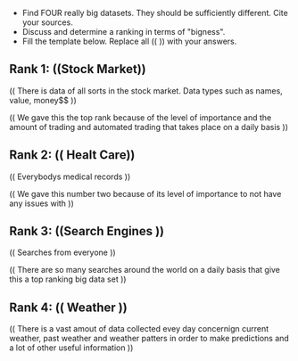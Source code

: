 
* Find FOUR really big datasets. They should be sufficiently different. Cite your sources.
* Discuss and determine a ranking in terms of "bigness".
* Fill the template below. Replace all (( )) with your answers.

## Rank 1: ((Stock Market))

(( There is data of all sorts in the stock market. Data types such as names, value, money$$ ))

(( We gave this the top rank because of the level of importance and the amount of trading and automated trading that takes place on a daily basis ))

## Rank 2: (( Healt Care))

(( Everybodys medical records ))

(( We gave this number two because of its level of importance to not have any issues with ))

## Rank 3: ((Search Engines ))

(( Searches from everyone ))

(( There are so many searches around the world on a daily basis that give this a top ranking big data set ))

## Rank 4: (( Weather ))

(( There is a vast amout of data collected evey day concernign current weather, past weather and weather patters in order to make predictions and a lot of other useful information ))
